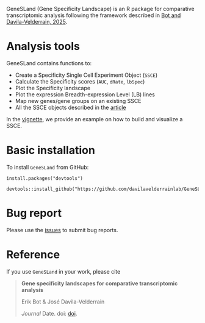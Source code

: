 GeneSLand (Gene Specificity Landscape) is an R package for comparative 
transcriptomic analysis following the framework described in [Bot and Davila-Velderrain, 2025].

# Analysis tools

GeneSLand contains functions to:

- Create a Specificity Single Cell Experiment Object (`SSCE`)
- Calculate the Specificity scores (`AUC`, `dRate`, `lbSpec`)
- Plot the Specificity landscape
- Plot the expression Breadth-expression Level (LB) lines
- Map new genes/gene groups on an existing SSCE
- All the SSCE objects described in the [article]

In the [vignette], we provide an example on how to build and visualize a SSCE.

# Basic installation

To install `GeneSLand` from GitHub:

```{r}
install.packages("devtools")

devtools::install_github("https://github.com/davilavelderrainlab/GeneSLand")
```

# Bug report

Please use the [issues] to submit bug reports.

# Reference

If you use `GeneSLand` in your work, please cite

> **Gene specificity landscapes for comparative transcriptomic analysis**
>
> Erik Bot & José Davila-Velderrain
>
> _Journal_ Date. doi: [doi](https://github.com/davilavelderrainlab/GeneSLand).

[Bot and Davila-Velderrain, 2025]: https://github.com/davilavelderrainlab/GeneSLand
[article]: https://github.com/davilavelderrainlab/GeneSLand
[vignette]: https://github.com/davilavelderrainlab/GeneSLand/blob/main/vignettes/GeneSLand.Rmd
[issues]: https://github.com/davilavelderrainlab/GeneSLand/issues
